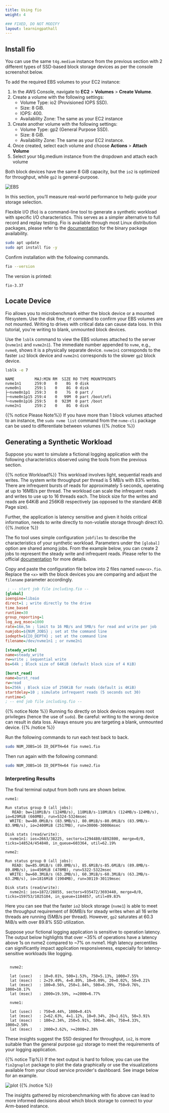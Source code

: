 ```yaml
---
title: Using fio
weight: 4

### FIXED, DO NOT MODIFY
layout: learningpathall
---
```


## Install fio

You can use the same `t4g.medium` instance from the previous section with 2 different types of SSD-based block storage devices as per the console screenshot below. 

To add the required EBS volumes to your EC2 instance:

1. In the AWS Console, navigate to **EC2** > **Volumes** > **Create Volume**.
2. Create a volume with the following settings:
   - Volume Type: io2 (Provisioned IOPS SSD).
   - Size: 8 GiB.
   - IOPS: 400.
   - Availability Zone: The same as your EC2 instance
3. Create another volume with the following settings:
   - Volume Type: gp2 (General Purpose SSD).
   - Size: 8 GiB.
   - Availability Zone: The same as your EC2 instance.
4. Once created, select each volume and choose **Actions** > **Attach Volume**
5. Select your t4g.medium instance from the dropdown and attach each volume

Both block devices have the same 8 GiB capacity, but the `io2` is optimized for throughput, while `gp2` is general-purpose. 

![EBS](./EBS.png)

In this section, you’ll measure real-world performance to help guide your storage selection.

Flexible I/O (fio) is a command-line tool to generate a synthetic workload with specific I/O characteristics. This serves as a simpler alternative to full record and replay testing. Fio is available through most Linux distribution packages, please refer to the [documentation](https://github.com/axboe/fio) for the binary package availability.

```bash
sudo apt update
sudo apt install fio -y
```

Confirm installation with the following commands. 

```bash
fio --version
```

The version is printed:

```output
fio-3.37
```

## Locate Device 

Fio allows you to microbenchmark either the block device or a mounted filesystem. Use the disk free, `df` command to confirm your EBS volumes are not mounted. Writing to drives with critical data can cause data loss. In this tutorial, you're writing to blank, unmounted block devices.

Use the `lsblk` command to view the EBS volumes attached to the server (`nvme1n1` and `nvme2n1`). The immediate number appended to `nvme`, e.g., `nvme0`, shows it is a physically separate device. `nvme1n1` corresponds to the faster `io2` block device and `nvme2n1` corresponds to the slower `gp2` block device. 

```bash
lsblk -e 7
```

```output
NAME         MAJ:MIN RM  SIZE RO TYPE MOUNTPOINTS
nvme1n1      259:0    0    8G  0 disk 
nvme0n1      259:1    0    8G  0 disk 
├─nvme0n1p1  259:3    0    7G  0 part /
├─nvme0n1p15 259:4    0   99M  0 part /boot/efi
└─nvme0n1p16 259:5    0  923M  0 part /boot
nvme2n1      259:2    0    8G  0 disk 
```

{{% notice Please Note%}}
If you have more than 1 block volumes attached to an instance, the `sudo nvme list` command from the `nvme-cli` package can be used to differentiate between volumes
{{% /notice %}}

## Generating a Synthetic Workload

Suppose you want to simulate a fictional logging application with the following characteristics observed using the tools from the previous section. 

{{% notice Workload%}}
This workload involves light, sequential reads and writes. The system write throughput per thread is 5 MB/s with 83% writes. There are infrequent bursts of reads for approximately 5 seconds, operating at up to 16MB/s per thread. The workload can scale the infrequent reads and writes to use up to 16 threads each. The block size for the writes and reads are 64KiB and 256KiB respectively (as opposed to the standard 4KiB Page size). 

Further, the application is latency sensitive and given it holds critical information, needs to write directly to non-volatile storage through direct IO. 
{{% /notice %}}

The fio tool uses simple configuration `jobfiles` to describe the characteristics of your synthetic workload. Parameters under the `[global]` option are shared among jobs. From the example below, you can create 2 jobs to represent the steady write and infrequent reads. Please refer to the official [documentation](https://fio.readthedocs.io/en/latest/fio_doc.html#job-file-format) for more details. 

Copy and paste the configuration file below into 2 files named `nvme<x>.fio`. Replace the `<x>` with the block devices you are comparing and adjust the `filename` parameter accordingly. 

```ini
 ; -- start job file including.fio --
[global]
ioengine=libaio
direct=1 ; write directly to the drive
time_based
runtime=30
group_reporting=1
log_avg_msec=1000
rate=16m,5m ; limit to 16 MB/s and 5MB/s for read and write per job
numjobs=${NUM_JOBS} ; set at the command line
iodepth=${IO_DEPTH} ; set at the command line
filename=/dev/nvme1n1 ; or nvme2n1

[steady_write]
name=steady_write
rw=write ; sequential write
bs=64k ; Block size of 64KiB (default block size of 4 KiB)

[burst_read]
name=burst_read
rw=read
bs=256k ; Block size of 256KiB for reads (default is 4KiB)
startdelay=10 ; simulate infrequent reads (5 seconds out 30)
runtime=5
; -- end job file including.fio --
```


{{% notice Note %}}
Running fio directly on block devices requires root privileges (hence the use of `sudo`). Be careful: writing to the wrong device can result in data loss. Always ensure you are targeting a blank, unmounted device.
{{% /notice %}}

Run the following commands to run each test back to back.  

```bash
sudo NUM_JOBS=16 IO_DEPTH=64 fio nvme1.fio
```

Then run again with the following command:

```bash
sudo NUM_JOBS=16 IO_DEPTH=64 fio nvme2.fio 
```

### Interpreting Results

The final terminal output from both runs are shown below. 

```output
nvme1:

Run status group 0 (all jobs):
   READ: bw=118MiB/s (124MB/s), 118MiB/s-118MiB/s (124MB/s-124MB/s), io=629MiB (660MB), run=5324-5324msec
  WRITE: bw=80.0MiB/s (83.9MB/s), 80.0MiB/s-80.0MiB/s (83.9MB/s-83.9MB/s), io=2400MiB (2517MB), run=30006-30006msec

Disk stats (read/write):
  nvme1n1: ios=2663/38225, sectors=1294480/4892800, merge=0/0, ticks=148524/454840, in_queue=603364, util=62.19%

nvme2:

Run status group 0 (all jobs):
   READ: bw=85.6MiB/s (89.8MB/s), 85.6MiB/s-85.6MiB/s (89.8MB/s-89.8MB/s), io=456MiB (478MB), run=5322-5322msec
  WRITE: bw=60.3MiB/s (63.2MB/s), 60.3MiB/s-60.3MiB/s (63.2MB/s-63.2MB/s), io=1816MiB (1904MB), run=30119-30119msec

Disk stats (read/write):
  nvme2n1: ios=1872/28855, sectors=935472/3693440, merge=0/0, ticks=159753/1025104, in_queue=1184857, util=89.83%
```

Here you can see that the faster `io2` block storage (`nvme1`) is able to meet the throughput requirement of 80MB/s for steady writes when all 16 write threads are running (5MB/s per thread). However, `gp2` saturates at 60.3 MiB/s with over 89.8% SSD utilization. 

Suppose your fictional logging application is sensitive to operation latency. The output below highlights that over ~35% of operations have a latency above 1s on nvme2 compared to ~7% on nvme1. High latency percentiles can significantly impact application responsiveness, especially for latency-sensitive workloads like logging.

```output

  nvme2:

  lat (usec)   : 10=0.01%, 500=1.53%, 750=5.13%, 1000=7.55%
  lat (msec)   : 2=29.49%, 4=0.89%, 10=0.09%, 20=0.02%, 50=0.21%
  lat (msec)   : 100=0.56%, 250=1.84%, 500=6.39%, 750=9.76%, 1000=10.17%
  lat (msec)   : 2000=19.59%, >=2000=6.77%

  nvme1:

  lat (usec)   : 750=0.44%, 1000=0.41%
  lat (msec)   : 2=62.63%, 4=1.12%, 10=0.34%, 20=1.61%, 50=3.91%
  lat (msec)   : 100=2.34%, 250=5.91%, 500=8.46%, 750=4.33%, 1000=2.50%
  lat (msec)   : 2000=3.62%, >=2000=2.38%
```

These insights suggest the SSD designed for throughput, `io2`, is more suitable than the general purpose `gp2` storage to meet the requirements of your logging application.

{{% notice Tip%}}
If the text output is hard to follow, you can use the `fio2gnuplot` package to plot the data graphically or use the visualizations available from your cloud service provider's dashboard. See image below for an example. 

 ![plot](./visualisations.png)
{{% /notice %}}

The insights gathered by microbenchmarking with fio above can lead to more informed decisions about which block storage to connect to your Arm-based instance.



